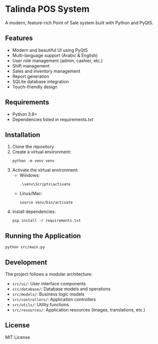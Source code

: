 # Talinda POS System

A modern, feature-rich Point of Sale system built with Python and PyQt5.

## Features

- Modern and beautiful UI using PyQt5
- Multi-language support (Arabic & English)
- User role management (admin, cashier, etc.)
- Shift management
- Sales and inventory management
- Report generation
- SQLite database integration
- Touch-friendly design

## Requirements

- Python 3.8+
- Dependencies listed in requirements.txt

## Installation

1. Clone the repository
2. Create a virtual environment:
   ```
   python -m venv venv
   ```
3. Activate the virtual environment:
   - Windows:
     ```
     .\venv\Scripts\activate
     ```
   - Linux/Mac:
     ```
     source venv/bin/activate
     ```
4. Install dependencies:
   ```
   pip install -r requirements.txt
   ```

## Running the Application

```
python src/main.py
```

## Development

The project follows a modular architecture:

- `src/ui/`: User interface components
- `src/database/`: Database models and operations
- `src/models/`: Business logic models
- `src/controllers/`: Application controllers
- `src/utils/`: Utility functions
- `src/resources/`: Application resources (images, translations, etc.)

## License

MIT License
